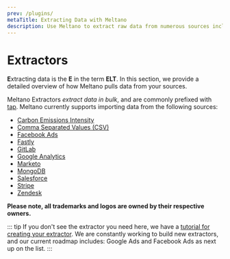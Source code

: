 ```yaml
---
prev: /plugins/
metaTitle: Extracting Data with Meltano
description: Use Meltano to extract raw data from numerous sources including CSV, Google Analytics, Stripe, and more. 
---
```


# Extractors

**E**xtracting data is the **E** in the term **ELT**. In this section, we provide a detailed overview of how Meltano pulls data from your sources.

Meltano Extractors _extract data in bulk_, and are commonly prefixed with [tap](/docs/architecture.html#taps). Meltano currently supports importing data from the following sources:

- [Carbon Emissions Intensity](/plugins/extractors/carbon-intensity.html)
- [Comma Separated Values (CSV)](/plugins/extractors/csv.html)
- [Facebook Ads](/plugins/extractors/facebook.html)
- [Fastly](/plugins/extractors/fastly.html)
- [GitLab](/plugins/extractors/gitlab.html)
- [Google Analytics](/plugins/extractors/google-analytics.html)
- [Marketo](/plugins/extractors/marketo.html)
- [MongoDB](/plugins/extractors/mongodb.html)
- [Salesforce](/plugins/extractors/salesforce.html)
- [Stripe](/plugins/extractors/stripe.html)
- [Zendesk](/plugins/extractors/zendesk.html)

**Please note, all trademarks and logos are owned by their respective owners.**

::: tip
If you don't see the extractor you need here, we have a [tutorial for creating your extractor](/tutorials/create-a-custom-extractor.html). We are constantly working to build new extractors, and our current roadmap includes: Google Ads and Facebook Ads as next up on the list.
:::
